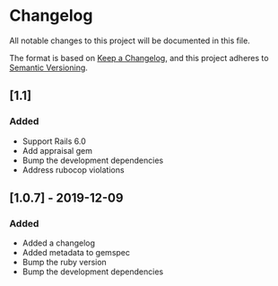 # Changelog
All notable changes to this project will be documented in this file.

The format is based on [Keep a Changelog](https://keepachangelog.com/en/1.0.0/),
and this project adheres to [Semantic Versioning](https://semver.org/spec/v2.0.0.html).

## [1.1]
### Added
- Support Rails 6.0
- Add appraisal gem
- Bump the development dependencies
- Address rubocop violations

## [1.0.7] - 2019-12-09
### Added
- Added a changelog
- Added metadata to gemspec
- Bump the ruby version
- Bump the development dependencies
